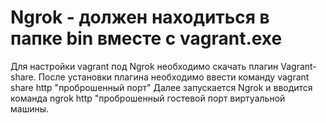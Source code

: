 # Ngrok - должен находиться в папке bin вместе с vagrant.exe
Для настройки vagrant под Ngrok необходимо скачать плагин Vagrant-share. После установки плагина необходимо ввести команду vagrant share http "проброшенный порт"
Далее запускается Ngrok и вводится команда ngrok http "проброшенный гостевой порт виртуальной машины.

